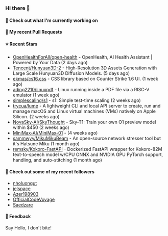 ### Hi there 👋

#### 👷 Check out what I'm currently working on

#### 🔨 My recent Pull Requests


#### ⭐ Recent Stars

- [OpenHealthForAll/open-health](https://github.com/OpenHealthForAll/open-health) - OpenHealth, AI Health Assistant | Powered by Your Data (2 days ago)
- [Tencent/Hunyuan3D-2](https://github.com/Tencent/Hunyuan3D-2) - High-Resolution 3D Assets Generation with Large Scale Hunyuan3D Diffusion Models. (5 days ago)
- [ekmas/cs16.css](https://github.com/ekmas/cs16.css) - CSS library based on Counter Strike 1.6 UI. (1 week ago)
- [ading2210/linuxpdf](https://github.com/ading2210/linuxpdf) - Linux running inside a PDF file via a RISC-V emulator (1 week ago)
- [simplescaling/s1](https://github.com/simplescaling/s1) - s1: Simple test-time scaling (2 weeks ago)
- [trycua/lume](https://github.com/trycua/lume) - A lightweight CLI and local API server to create, run and manage macOS and Linux virtual machines (VMs) natively on Apple Silicon. (2 weeks ago)
- [NovaSky-AI/SkyThought](https://github.com/NovaSky-AI/SkyThought) - Sky-T1: Train your own O1 preview model within $450 (2 weeks ago)
- [MiniMax-AI/MiniMax-01](https://github.com/MiniMax-AI/MiniMax-01) -  (4 weeks ago)
- [sammwyy/MikuMikuBeam](https://github.com/sammwyy/MikuMikuBeam) - An open-source network stresser tool but it&#39;s Hatsune Miku (1 month ago)
- [remsky/Kokoro-FastAPI](https://github.com/remsky/Kokoro-FastAPI) - Dockerized FastAPI wrapper for Kokoro-82M text-to-speech model w/CPU ONNX and NVIDIA GPU PyTorch support, handling, and auto-stitching (1 month ago)

#### 👯 Check out some of my recent followers

- [nholuongut](https://github.com/nholuongut)
- [jelspace](https://github.com/jelspace)
- [Azer198903](https://github.com/Azer198903)
- [OfficialCodeVoyage](https://github.com/OfficialCodeVoyage)
- [Saedzare](https://github.com/Saedzare)

#### 💬 Feedback

Say Hello, I don't bite!